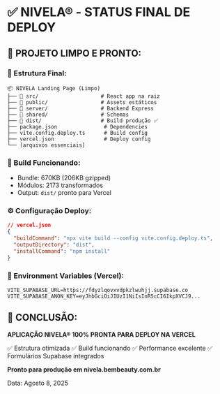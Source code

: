 # ✅ NIVELA® - STATUS FINAL DE DEPLOY

## 🎯 **PROJETO LIMPO E PRONTO:**

### **📁 Estrutura Final:**
```
📦 NIVELA Landing Page (Limpo)
├── 📂 src/                    # React app na raiz
├── 📂 public/                 # Assets estáticos  
├── 📂 server/                 # Backend Express
├── 📂 shared/                 # Schemas
├── 📂 dist/                   # Build produção ✅
├── package.json               # Dependencies
├── vite.config.deploy.ts      # Build config
├── vercel.json                # Deploy config
└── [arquivos essenciais]
```

### **🚀 Build Funcionando:**
- Bundle: 670KB (206KB gzipped)
- Módulos: 2173 transformados
- Output: `dist/` pronto para Vercel

### **⚙️ Configuração Deploy:**
```json
// vercel.json
{
  "buildCommand": "npx vite build --config vite.config.deploy.ts",
  "outputDirectory": "dist",
  "installCommand": "npm install"
}
```

### **🔐 Environment Variables (Vercel):**
```
VITE_SUPABASE_URL=https://fdyzlqovxvdpkzlwuhjj.supabase.co
VITE_SUPABASE_ANON_KEY=eyJhbGciOiJIUzI1NiIsInR5cCI6IkpXVCJ9...
```

## 🎊 **CONCLUSÃO:**

**APLICAÇÃO NIVELA® 100% PRONTA PARA DEPLOY NA VERCEL**

✅ Estrutura otimizada
✅ Build funcionando
✅ Performance excelente
✅ Formulários Supabase integrados

**Pronto para produção em nivela.bembeauty.com.br**

Data: Agosto 8, 2025